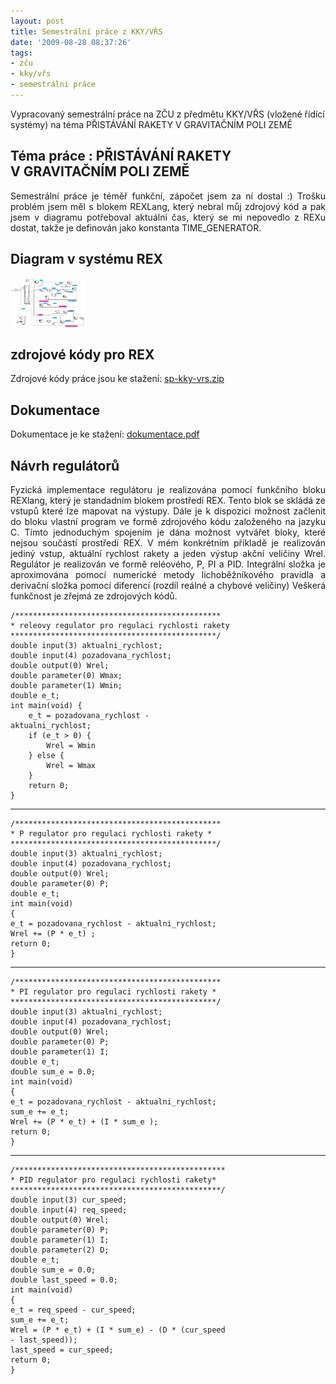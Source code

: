 ```yaml
---
layout: post
title: Semestrální práce z KKY/VŘS
date: '2009-08-28 08:37:26'
tags:
- zču
- kky/vřs
- semestrální práce
---
```


Vypracovaný semestrální práce na ZČU z předmětu KKY/VŘS
(vložené řídící systémy) na téma PŘISTÁVÁNÍ RAKETY
V GRAVITAČNÍM POLI ZEMĚ


<h2>Téma práce : PŘISTÁVÁNÍ RAKETY V GRAVITAČNÍM POLI ZEMĚ</h2>

<p style="text-align:justify">Semestrální práce je téměř funkční,
zápočet jsem za ní dostal :) Trošku problém jsem měl s blokem
REXLang, který nebral můj zdrojový kód a pak jsem v diagramu
potřeboval aktuální čas, který se mi nepovedlo z REXu dostat, takže
je definován jako konstanta TIME_GENERATOR.</p>

<h2>Diagram v systému REX</h2>

<div><a href="/images/60.png"><img
src="/images/60.png" width="120" height="78"
/></a></div>

<h2>zdrojové kódy pro REX</h2>

<p>Zdrojové kódy práce jsou ke stažení: <a
href="/file_download/29">sp-kky-vrs.zip</a></p>

<h2>Dokumentace</h2>

<p>Dokumentace je ke stažení: <a href="/file_download/30"
title="Dokumentace k sp z KKY/VRS">dokumentace.pdf</a></p>

<h2>Návrh regulátorů</h2>

<p style="text-align:justify">Fyzická implementace regulátoru je realizována
pomocí funkčního bloku REXlang, který je standadním blokem prostředí REX.
Tento blok se skládá ze vstupů které lze mapovat na výstupy. Dále je
k dispozici možnost začlenit do bloku vlastní program ve formě
zdrojového kódu založeného na jazyku C. Tímto jednoduchým spojením je
dána možnost vytvářet bloky, které nejsou součástí prostředí REX.
V mém konkrétním příkladě je realizován jediný vstup, aktuální
rychlost rakety a jeden výstup akční veličiny Wrel. Regulátor je
realizován ve formě reléového, P, PI a PID. Integrální složka je
aproximována pomocí numerické metody lichoběžníkového pravidla a
derivační složka pomocí diferencí (rozdíl reálné a chybové veličiny)
Veškerá funkčnost je zřejmá ze zdrojových kódů.</p>

<pre><code>/**********************************************
* releovy regulator pro regulaci rychlosti rakety
**********************************************/
double input(3) aktualni_rychlost;
double input(4) pozadovana_rychlost;
double output(0) Wrel;
double parameter(0) Wmax;
double parameter(1) Wmin;
double e_t;
int main(void) {
    e_t = pozadovana_rychlost -
aktualni_rychlost;
    if (e_t > 0) {
        Wrel = Wmin
    } else {
        Wrel = Wmax
    }
    return 0;
}</code></pre>

<hr />

<pre><code>/**********************************************
* P regulator pro regulaci rychlosti rakety *
**********************************************/
double input(3) aktualni_rychlost;
double input(4) pozadovana_rychlost;
double output(0) Wrel;
double parameter(0) P;
double e_t;
int main(void)
{
e_t = pozadovana_rychlost - aktualni_rychlost;
Wrel += (P * e_t) ;
return 0;
}</code></pre>

<hr />

<pre><code>/**********************************************
* PI regulator pro regulaci rychlosti rakety *
**********************************************/
double input(3) aktualni_rychlost;
double input(4) pozadovana_rychlost;
double output(0) Wrel;
double parameter(0) P;
double parameter(1) I;
double e_t;
double sum_e = 0.0;
int main(void)
{
e_t = pozadovana_rychlost - aktualni_rychlost;
sum_e += e_t;
Wrel += (P * e_t) + (I * sum_e );
return 0;
}</code></pre>

<hr />

<pre><code>/***********************************************
* PID regulator pro regulaci rychlosti rakety*
***********************************************/
double input(3) cur_speed;
double input(4) req_speed;
double output(0) Wrel;
double parameter(0) P;
double parameter(1) I;
double parameter(2) D;
double e_t;
double sum_e = 0.0;
double last_speed = 0.0;
int main(void)
{
e_t = req_speed - cur_speed;
sum_e += e_t;
Wrel = (P * e_t) + (I * sum_e) - (D * (cur_speed
- last_speed));
last_speed = cur_speed;
return 0;
}</code></pre>


